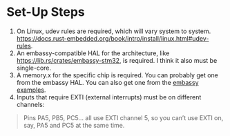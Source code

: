# Set-Up Steps

1. On Linux, udev rules are required, which will vary system to system.
   <https://docs.rust-embedded.org/book/intro/install/linux.html#udev-rules>.
2. An embassy-compatible HAL for the architecture, like
   <https://lib.rs/crates/embassy-stm32>, is required. I think it also must be
   single-core.
3. A memory.x for the specific chip is required. You can probably get one from
   the embassy HAL. You can also get one from the
   [embassy examples](https://github.com/embassy-rs/embassy/blob/main/examples/stm32h723/memory.x).
4. Inputs that require EXTI (external interrupts) must be on different channels:

> Pins PA5, PB5, PC5… all use EXTI channel 5, so you can’t use EXTI on, say, PA5
> and PC5 at the same time.
